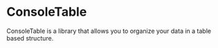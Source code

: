 # ConsoleTable
ConsoleTable is a library that allows you to organize your data in a table based structure.
